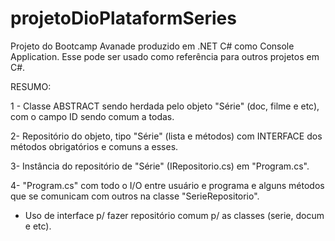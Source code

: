 # projetoDioPlataformSeries
Projeto do Bootcamp Avanade produzido em .NET C# como Console Application. Esse pode ser usado como referência para outros projetos em C#.

RESUMO:

1 - Classe ABSTRACT sendo herdada pelo objeto "Série" (doc, filme e etc), com o campo ID sendo comum
a todas.

2- Repositório do objeto, tipo "Série" (lista e métodos) com INTERFACE dos métodos obrigatórios e 
comuns a esses.
 
3- Instância do repositório de "Série" (IRepositorio.cs) em "Program.cs".

4- "Program.cs" com todo o I/O entre usuário e programa e alguns métodos que se comunicam com outros 
na classe "SerieRepositorio".


* Uso de interface p/ fazer repositório comum p/ as classes (serie, docum e etc).
